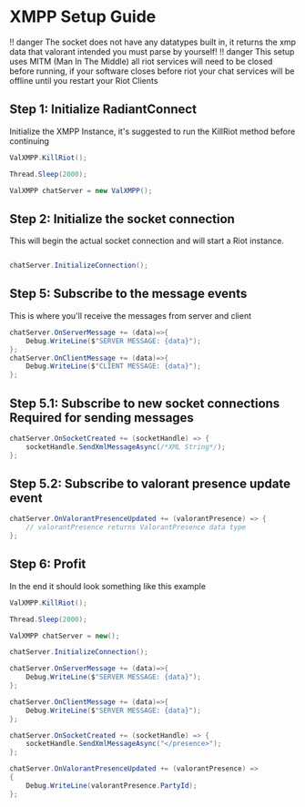 # XMPP Setup Guide

!! danger
    The socket does not have any datatypes built in, it returns the xmp data that valorant intended you must parse by yourself!
!! danger
    This setup uses MITM (Man In The Middle) all riot services will need to be closed before running, if your software closes before riot your chat services will be offline until you restart your Riot Clients

## Step 1: Initialize RadiantConnect 

Initialize the XMPP Instance, it's suggested to run the KillRiot method before continuing

```csharp
ValXMPP.KillRiot();

Thread.Sleep(2000);

ValXMPP chatServer = new ValXMPP();
```

## Step 2: Initialize the socket connection

This will begin the actual socket connection and will start a Riot instance.

```csharp

chatServer.InitializeConnection();
```

## Step 5: Subscribe to the message events

This is where you'll receive the messages from server and client

```csharp
chatServer.OnServerMessage += (data)=>{
    Debug.WriteLine($"SERVER MESSAGE: {data}");
};
chatServer.OnClientMessage += (data)=>{
    Debug.WriteLine($"CLIENT MESSAGE: {data}");
};
```

## Step 5.1: Subscribe to new socket connections **Required for sending messages**
```csharp
chatServer.OnSocketCreated += (socketHandle) => {
    socketHandle.SendXmlMessageAsync(/*XML String*/);
};
```

## Step 5.2: Subscribe to valorant presence update event

```csharp
chatServer.OnValorantPresenceUpdated += (valorantPresence) => {
    // valorantPresence returns ValorantPresence data type
};
```

## Step 6: Profit

In the end it should look something like this example

```csharp
ValXMPP.KillRiot();

Thread.Sleep(2000);

ValXMPP chatServer = new();

chatServer.InitializeConnection();

chatServer.OnServerMessage += (data)=>{
    Debug.WriteLine($"SERVER MESSAGE: {data}");
};

chatServer.OnClientMessage += (data)=>{
    Debug.WriteLine($"SERVER MESSAGE: {data}");
};

chatServer.OnSocketCreated += (socketHandle) => {
    socketHandle.SendXmlMessageAsync("</presence>");
};

chatServer.OnValorantPresenceUpdated += (valorantPresence) =>
{
    Debug.WriteLine(valorantPresence.PartyId);
};
```